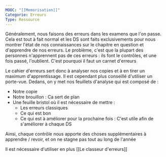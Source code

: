 ```yaml
---
MOOC: "[[Memorisation]]"
Categorie: Erreurs
Type: Ressource
---
```

Généralement, nous faisons des erreurs dans les examens que l'on passe. Cela est tout à fait normal et les DS sont faits exclusivements pour nous montrer l'état de nos connaissances sur le chapitre en question et d'apprendre de nos erreurs. Le problème, c'est que la plupart des personnes n'apprennent pas de ces erreurs : ils font le contrôles, et une fois passé, l'oublient. C'est pourquoi il faut un carnet d'erreurs

Le cahier d'erreurs sert donc à analyser nos copies et à en tirer un maximum d'apprentissage. Il est cependant plus conseillé d'utiliser un porte-vue. Dedans, on y met nos feuillets d'analyse qui est composé de :
- Notre copie
- Notre brouillon : Ca sert de plan
- Une feuille bristol où il est nécessaire de mettre :
	- Les erreurs classiques
	- Ce qui est bon
	- Ce qui est à améliorer pour la prochaine fois : C'est utile afin de s'améliorer à chaque DS

Ainsi, chaque contrôle nous apporte des choses supplémentaires à apprendre / revoir, et on ne stagne pas tout au long de l'année

Il est nécessaire d'utiliser en plus [[Le classeur d'erreurs]]